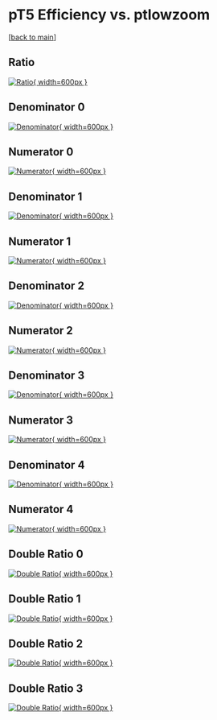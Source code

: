 # pT5 Efficiency vs. ptlowzoom

[[back to main](./)]



## Ratio

[![Ratio](../mtv/var/pT5_loweta_11_-1_eff_ptlowzoom.png){ width=600px }](../mtv/var/pT5_loweta_11_-1_eff_ptlowzoom.pdf)

## Denominator 0

[![Denominator](../mtv/den/pT5_loweta_11_-1_eff_ptlowzoom_den0.png){ width=600px }](../mtv/den/pT5_loweta_11_-1_eff_ptlowzoom_den0.pdf)

## Numerator 0

[![Numerator](../mtv/num/pT5_loweta_11_-1_eff_ptlowzoom_num0.png){ width=600px }](../mtv/num/pT5_loweta_11_-1_eff_ptlowzoom_num0.pdf)

## Denominator 1

[![Denominator](../mtv/den/pT5_loweta_11_-1_eff_ptlowzoom_den1.png){ width=600px }](../mtv/den/pT5_loweta_11_-1_eff_ptlowzoom_den1.pdf)

## Numerator 1

[![Numerator](../mtv/num/pT5_loweta_11_-1_eff_ptlowzoom_num1.png){ width=600px }](../mtv/num/pT5_loweta_11_-1_eff_ptlowzoom_num1.pdf)

## Denominator 2

[![Denominator](../mtv/den/pT5_loweta_11_-1_eff_ptlowzoom_den2.png){ width=600px }](../mtv/den/pT5_loweta_11_-1_eff_ptlowzoom_den2.pdf)

## Numerator 2

[![Numerator](../mtv/num/pT5_loweta_11_-1_eff_ptlowzoom_num2.png){ width=600px }](../mtv/num/pT5_loweta_11_-1_eff_ptlowzoom_num2.pdf)

## Denominator 3

[![Denominator](../mtv/den/pT5_loweta_11_-1_eff_ptlowzoom_den3.png){ width=600px }](../mtv/den/pT5_loweta_11_-1_eff_ptlowzoom_den3.pdf)

## Numerator 3

[![Numerator](../mtv/num/pT5_loweta_11_-1_eff_ptlowzoom_num3.png){ width=600px }](../mtv/num/pT5_loweta_11_-1_eff_ptlowzoom_num3.pdf)

## Denominator 4

[![Denominator](../mtv/den/pT5_loweta_11_-1_eff_ptlowzoom_den4.png){ width=600px }](../mtv/den/pT5_loweta_11_-1_eff_ptlowzoom_den4.pdf)

## Numerator 4

[![Numerator](../mtv/num/pT5_loweta_11_-1_eff_ptlowzoom_num4.png){ width=600px }](../mtv/num/pT5_loweta_11_-1_eff_ptlowzoom_num4.pdf)

## Double Ratio 0

[![Double Ratio](../mtv/ratio/pT5_loweta_11_-1_eff_ptlowzoom_ratio0.png){ width=600px }](../mtv/ratio/pT5_loweta_11_-1_eff_ptlowzoom_ratio0.pdf)

## Double Ratio 1

[![Double Ratio](../mtv/ratio/pT5_loweta_11_-1_eff_ptlowzoom_ratio1.png){ width=600px }](../mtv/ratio/pT5_loweta_11_-1_eff_ptlowzoom_ratio1.pdf)

## Double Ratio 2

[![Double Ratio](../mtv/ratio/pT5_loweta_11_-1_eff_ptlowzoom_ratio2.png){ width=600px }](../mtv/ratio/pT5_loweta_11_-1_eff_ptlowzoom_ratio2.pdf)

## Double Ratio 3

[![Double Ratio](../mtv/ratio/pT5_loweta_11_-1_eff_ptlowzoom_ratio3.png){ width=600px }](../mtv/ratio/pT5_loweta_11_-1_eff_ptlowzoom_ratio3.pdf)

